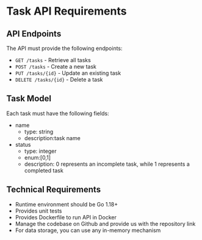 # Task API Requirements

## API Endpoints

The API must provide the following endpoints:

- `GET /tasks` - Retrieve all tasks
- `POST /tasks` - Create a new task
- `PUT /tasks/{id}` - Update an existing task
- `DELETE /tasks/{id}` - Delete a task

## Task Model

Each task must have the following fields:

- name
  - type: string
  - description:task name
- status
  - type: integer
  - enum:[0,1]
  - description: 0 represents an incomplete task, while 1 represents a completed task

## Technical Requirements

- Runtime environment should be Go 1.18+
- Provides unit tests
- Provides Dockerfile to run API in Docker
- Manage the codebase on Github and provide us with the repository link
- For data storage, you can use any in-memory mechanism
